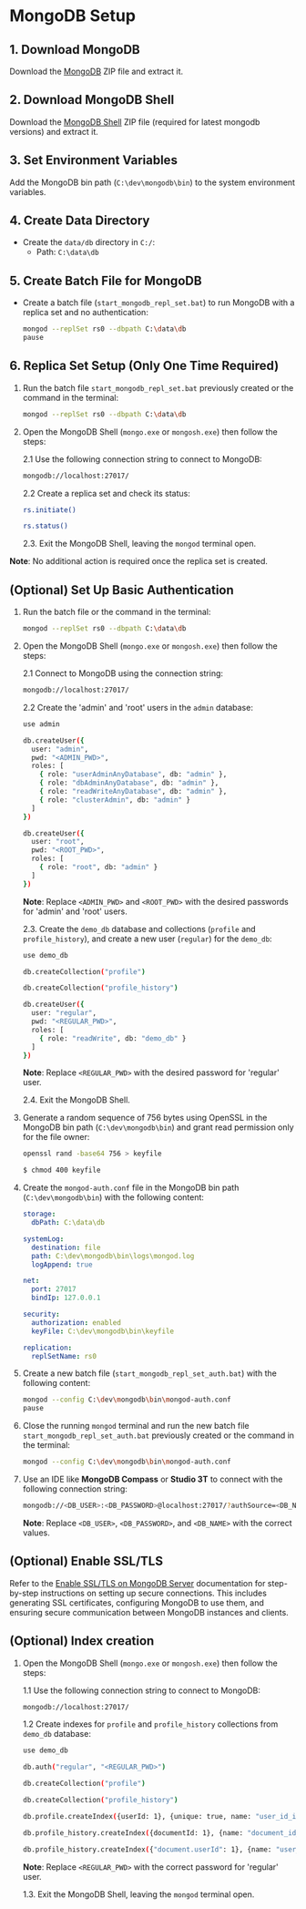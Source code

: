 # MongoDB Setup

## 1. Download MongoDB

Download the [MongoDB](https://www.mongodb.com/try/download/community) ZIP file and extract it.

## 2. Download MongoDB Shell

Download the [MongoDB Shell](https://www.mongodb.com/try/download/shell) ZIP file (required for latest mongodb versions) and extract it.

## 3. Set Environment Variables

Add the MongoDB bin path (`C:\dev\mongodb\bin`) to the system environment variables.

## 4. Create Data Directory

- Create the `data/db` directory in `C:/`:
  - Path: `C:\data\db`

## 5. Create Batch File for MongoDB

- Create a batch file (`start_mongodb_repl_set.bat`) to run MongoDB with a replica set and no authentication:
  ```bash
  mongod --replSet rs0 --dbpath C:\data\db
  pause
  ```

## 6. Replica Set Setup (Only One Time Required)

1.  Run the batch file `start_mongodb_repl_set.bat` previously created or the command in the terminal:
    ```bash
    mongod --replSet rs0 --dbpath C:\data\db
    ```
2.  Open the MongoDB Shell (`mongo.exe` or `mongosh.exe`) then follow the steps:

    2.1 Use the following connection string to connect to MongoDB:

    ```bash
    mongodb://localhost:27017/
    ```

    2.2 Create a replica set and check its status:

    ```bash
    rs.initiate()

    rs.status()
    ```

    2.3. Exit the MongoDB Shell, leaving the `mongod` terminal open.

**Note**: No additional action is required once the replica set is created.

## (Optional) Set Up Basic Authentication

1. Run the batch file or the command in the terminal:
   ```bash
   mongod --replSet rs0 --dbpath C:\data\db
   ```
2. Open the MongoDB Shell (`mongo.exe` or `mongosh.exe`) then follow the steps:

   2.1 Connect to MongoDB using the connection string:

   ```bash
   mongodb://localhost:27017/
   ```

   2.2 Create the 'admin' and 'root' users in the `admin` database:

   ```bash
   use admin

   db.createUser({
     user: "admin",
     pwd: "<ADMIN_PWD>",
     roles: [
       { role: "userAdminAnyDatabase", db: "admin" },
       { role: "dbAdminAnyDatabase", db: "admin" },
       { role: "readWriteAnyDatabase", db: "admin" },
       { role: "clusterAdmin", db: "admin" }
     ]
   })

   db.createUser({
     user: "root",
     pwd: "<ROOT_PWD>",
     roles: [
       { role: "root", db: "admin" }
     ]
   })
   ```

   **Note**: Replace `<ADMIN_PWD>` and `<ROOT_PWD>` with the desired passwords for 'admin' and 'root' users.

   2.3. Create the `demo_db` database and collections (`profile` and `profile_history`), and create a new user (`regular`) for the `demo_db`:

   ```bash
   use demo_db

   db.createCollection("profile")

   db.createCollection("profile_history")

   db.createUser({
     user: "regular",
     pwd: "<REGULAR_PWD>",
     roles: [
       { role: "readWrite", db: "demo_db" }
     ]
   })
   ```

   **Note**: Replace `<REGULAR_PWD>` with the desired password for 'regular' user.

   2.4. Exit the MongoDB Shell.

3. Generate a random sequence of 756 bytes using OpenSSL in the MongoDB bin path (`C:\dev\mongodb\bin`) and grant read permission only for the file owner:

   ```bash
   openssl rand -base64 756 > keyfile

   $ chmod 400 keyfile
   ```

4. Create the `mongod-auth.conf` file in the MongoDB bin path (`C:\dev\mongodb\bin`) with the following content:

   ```yaml
   storage:
     dbPath: C:\data\db

   systemLog:
     destination: file
     path: C:\dev\mongodb\bin\logs\mongod.log
     logAppend: true

   net:
     port: 27017
     bindIp: 127.0.0.1

   security:
     authorization: enabled
     keyFile: C:\dev\mongodb\bin\keyfile

   replication:
     replSetName: rs0
   ```

5. Create a new batch file (`start_mongodb_repl_set_auth.bat`) with the following content:

   ```bash
   mongod --config C:\dev\mongodb\bin\mongod-auth.conf
   pause
   ```

6. Close the running `mongod` terminal and run the new batch file `start_mongodb_repl_set_auth.bat` previously created or the command in the terminal:

   ```bash
   mongod --config C:\dev\mongodb\bin\mongod-auth.conf
   ```

7. Use an IDE like **MongoDB Compass** or **Studio 3T** to connect with the following connection string:

   ```bash
   mongodb://<DB_USER>:<DB_PASSWORD>@localhost:27017/?authSource=<DB_NAME>&replicaSet=rs0
   ```

   **Note**: Replace `<DB_USER>`, `<DB_PASSWORD>`, and `<DB_NAME>` with the correct values.

## (Optional) Enable SSL/TLS

Refer to the [Enable SSL/TLS on MongoDB Server](https://github.com/erebelo/spring-mongodb-demo/blob/main/docs/ssl-tls-setup.md) documentation for step-by-step instructions on setting up secure connections. This includes generating SSL certificates, configuring MongoDB to use them, and ensuring secure communication between MongoDB instances and clients.

## (Optional) Index creation

1.  Open the MongoDB Shell (`mongo.exe` or `mongosh.exe`) then follow the steps:

    1.1 Use the following connection string to connect to MongoDB:

    ```bash
    mongodb://localhost:27017/
    ```

    1.2 Create indexes for `profile` and `profile_history` collections from `demo_db` database:

    ```bash
    use demo_db

    db.auth("regular", "<REGULAR_PWD>")

    db.createCollection("profile")

    db.createCollection("profile_history")

    db.profile.createIndex({userId: 1}, {unique: true, name: "user_id_index"})

    db.profile_history.createIndex({documentId: 1}, {name: "document_id_index"})

    db.profile_history.createIndex({"document.userId": 1}, {name: "user_id_index"})
    ```

    **Note**: Replace `<REGULAR_PWD>` with the correct password for 'regular' user.

    1.3. Exit the MongoDB Shell, leaving the `mongod` terminal open.
